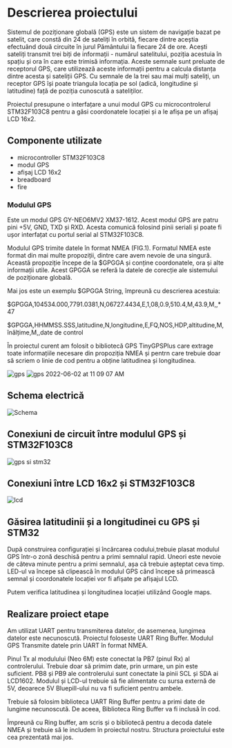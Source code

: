 # Descrierea proiectului
Sistemul de poziționare globală (GPS) este un sistem de navigație bazat pe satelit, care constă din 24 de sateliți în orbită, fiecare dintre aceștia efectuând două circuite în jurul Pământului la fiecare 24 de ore.
Acești sateliți transmit trei biți de informații - numărul satelitului, poziția acestuia în spațiu și ora în care este trimisă informația. Aceste semnale sunt preluate de receptorul GPS, care utilizează aceste informații pentru a calcula distanța dintre acesta și sateliții GPS. Cu semnale de la trei sau mai mulți sateliți, un receptor GPS își poate triangula locația pe sol (adică, longitudine și latitudine) față de poziția cunoscută a sateliților.

Proiectul presupune o interfațare a unui modul GPS cu microcontrolerul STM32F103C8 pentru a găsi coordonatele locației și a le afișa pe un afișaj LCD 16x2.

## Componente utilizate
- microcontroller STM32F103C8 
- modul GPS
- afișaj LCD 16x2
- breadboard
- fire 

### Modulul GPS

Este un modul GPS GY-NEO6MV2 XM37-1612. Acest modul GPS are patru pini +5V, GND, TXD și RXD. Acesta comunică folosind pinii seriali și poate fi ușor interfațat cu portul serial al STM32F103C8.


Modulul GPS trimite datele în format NMEA (FIG.1). Formatul NMEA este format din mai multe propoziții, dintre care avem nevoie de una singură. Această propoziție începe de la $GPGGA și conține coordonatele, ora și alte informații utile. Acest GPGGA se referă la datele de corecție ale sistemului de poziționare globală.

Mai jos este un exemplu $GPGGA String, împreună cu descrierea acestuia:

$GPGGA,104534.000,7791.0381,N,06727.4434,E,1,08,0.9,510.4,M,43.9,M,,*47

$GPGGA,HHMMSS.SSS,latitudine,N,longitudine,E,FQ,NOS,HDP,altitudine,M,înălțime,M,,date de control

În proiectul curent am folosit o bibliotecă GPS TinyGPSPlus care extrage toate informațiile necesare din propoziția NMEA și pentrn care trebuie doar să scriem o linie de cod pentru a obține latitudinea și longitudinea.


![gps](https://user-images.githubusercontent.com/56684731/149729951-bb262dc6-69b6-4a47-a12a-f46426e7d2ae.PNG)
![gps 2022-06-02 at 11 09 07 AM](https://user-images.githubusercontent.com/56684731/171585481-00637785-5db8-4437-b7c7-52ab22c7202d.jpeg)

## Schema electrică 
![Schema](https://user-images.githubusercontent.com/56684731/149729048-56066f0b-2736-4593-a9a5-95137395c541.PNG)

## Conexiuni de circuit între modulul GPS și STM32F103C8
![gps si stm32](https://user-images.githubusercontent.com/56684731/149732156-90d82312-86b1-4826-bf1f-58281e5f8c59.PNG)
## Conexiuni între LCD 16x2 și STM32F103C8
![lcd](https://user-images.githubusercontent.com/56684731/149732130-2f3595a6-16de-4110-b5f2-e9cb8a6a6de8.PNG)

## Găsirea latitudinii și a longitudinei cu GPS și STM32

După construirea configurației și încărcarea codului,trebuie plasat modulul GPS într-o zonă deschisă pentru a primi semnalul rapid. Uneori este nevoie de câteva minute pentru a primi semnalul, așa că trebuie așteptat ceva timp. LED-ul va începe să clipească în modulul GPS când începe să primească semnal și coordonatele locației vor fi afișate pe afișajul LCD.

Putem verifica latitudinea și longitudinea locației utilizând Google maps.


## Realizare proiect etape

Am utilizat UART pentru transmiterea datelor, de asemenea, lungimea datelor este necunoscută. Proiectul foloseste UART Ring Buffer. 
Modulul GPS Transmite datele prin UART în format NMEA. 



Pinul Tx al modulului (Neo 6M) este conectat la PB7 (pinul Rx) al controlerului.
Trebuie doar să primim date, prin urmare, un pin este suficient.
PB8 și PB9 ale controlerului sunt conectate la pinii SCL și SDA ai LCD1602.
Modulul și LCD-ul trebuie să fie alimentate cu sursa externă de 5V, deoarece 5V Bluepill-ului nu va fi suficient pentru ambele.

Trebuie să folosim biblioteca UART Ring Buffer pentru a primi date de lungime necunoscută. De aceea, Biblioteca Ring Buffer va fi inclusă în cod.

Împreună cu Ring buffer, am scris și o bibliotecă pentru a decoda datele NMEA și trebuie să le includem în proiectul nostru. 
Structura proiectului este cea prezentată mai jos.




